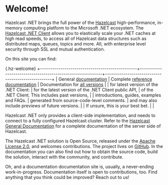 # Welcome!

Hazelcast .NET brings the full power of the [Hazelcast](https://hazelcast.com) high-performance, in-memory computing platform to the Microsoft .NET ecosystem. The [Hazelcast .NET Client](https://hazelcast.com/clients/dotnet/) allows you to elastically scale your .NET caches at high read speeds, to access all of Hazelcast data structures such as distributed maps, queues, topics and more. All, with enterprise level security through SSL and mutual authentication.

On this site you can find:

{.hz-welcome}
+------------------------------------------------+-----------------------------------------------------------+---------------------------------------------------+
| General [documentation](latest/doc/index.html) | Complete [reference documentation](latest/api/index.html) | Documentation for [all versions](versions.md)     |
| for latest version of the .NET Client:         | for the latest version of the .NET Client public API,     | of the .NET Client. This includes past versions,  |
| introductions, guides, examples and FAQs.      | generated from source-code-level comments.                | and may also include previews of future versions. |
| If unsure, this is your best bet.              |                                                           |

Hazelcast .NET only provides a client-side implementation, and needs to connect to a fully configured Hazelcast cluster. Refer to the [Hazelcast General Documentation](https://docs.hazelcast.com/home/index.html) for a complete documentation of the server side of Hazelcast.

The Hazelcast .NET solution is Open Source, released under the [Apache License 2.0](https://www.apache.org/licenses/LICENSE-2.0), and welcomes contributions. The project lives on [GitHub](https://github.com/hazelcast/hazelcast-csharp-client). In the documentation you can also find out how to obtain the source code, build the solution, interact with the community, and contribute.

Oh, and a documentation documentation site is, usually, a never-ending work-in-progress. Documentation itself is open to contributions, too. Find anything that you think could be improved? Reach out to us!
